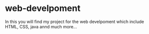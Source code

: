 # web-develpoment
In  this you will find my project for the web develpoment which include HTML, CSS, java annd much more... 

